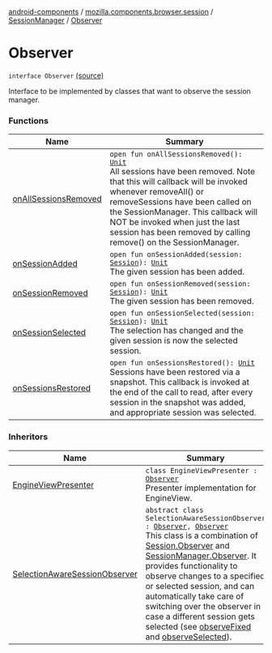 [android-components](../../../index.md) / [mozilla.components.browser.session](../../index.md) / [SessionManager](../index.md) / [Observer](./index.md)

# Observer

`interface Observer` [(source)](https://github.com/mozilla-mobile/android-components/blob/master/components/browser/session/src/main/java/mozilla/components/browser/session/SessionManager.kt#L344)

Interface to be implemented by classes that want to observe the session manager.

### Functions

| Name | Summary |
|---|---|
| [onAllSessionsRemoved](on-all-sessions-removed.md) | `open fun onAllSessionsRemoved(): `[`Unit`](https://kotlinlang.org/api/latest/jvm/stdlib/kotlin/-unit/index.html)<br>All sessions have been removed. Note that this will callback will be invoked whenever removeAll() or removeSessions have been called on the SessionManager. This callback will NOT be invoked when just the last session has been removed by calling remove() on the SessionManager. |
| [onSessionAdded](on-session-added.md) | `open fun onSessionAdded(session: `[`Session`](../../-session/index.md)`): `[`Unit`](https://kotlinlang.org/api/latest/jvm/stdlib/kotlin/-unit/index.html)<br>The given session has been added. |
| [onSessionRemoved](on-session-removed.md) | `open fun onSessionRemoved(session: `[`Session`](../../-session/index.md)`): `[`Unit`](https://kotlinlang.org/api/latest/jvm/stdlib/kotlin/-unit/index.html)<br>The given session has been removed. |
| [onSessionSelected](on-session-selected.md) | `open fun onSessionSelected(session: `[`Session`](../../-session/index.md)`): `[`Unit`](https://kotlinlang.org/api/latest/jvm/stdlib/kotlin/-unit/index.html)<br>The selection has changed and the given session is now the selected session. |
| [onSessionsRestored](on-sessions-restored.md) | `open fun onSessionsRestored(): `[`Unit`](https://kotlinlang.org/api/latest/jvm/stdlib/kotlin/-unit/index.html)<br>Sessions have been restored via a snapshot. This callback is invoked at the end of the call to read, after every session in the snapshot was added, and appropriate session was selected. |

### Inheritors

| Name | Summary |
|---|---|
| [EngineViewPresenter](../../../mozilla.components.feature.session/-engine-view-presenter/index.md) | `class EngineViewPresenter : `[`Observer`](./index.md)<br>Presenter implementation for EngineView. |
| [SelectionAwareSessionObserver](../../-selection-aware-session-observer/index.md) | `abstract class SelectionAwareSessionObserver : `[`Observer`](./index.md)`, `[`Observer`](../../-session/-observer/index.md)<br>This class is a combination of [Session.Observer](../../-session/-observer/index.md) and [SessionManager.Observer](./index.md). It provides functionality to observe changes to a specified or selected session, and can automatically take care of switching over the observer in case a different session gets selected (see [observeFixed](../../-selection-aware-session-observer/observe-fixed.md) and [observeSelected](../../-selection-aware-session-observer/observe-selected.md)). |
